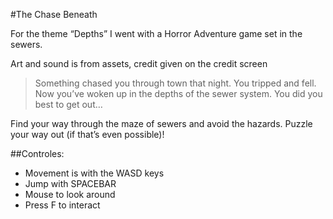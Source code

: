 #The Chase Beneath

For the theme “Depths” I went with a Horror Adventure game set in the sewers.

Art and sound is from assets, credit given on the credit screen

> Something chased you through town that night.
> You tripped and fell. Now you’ve woken up in the depths of the sewer system. You did you best to get out…

Find your way through the maze of sewers and avoid the hazards. Puzzle your way out (if that’s even possible)!

##Controles:
- Movement is with the WASD keys
- Jump with SPACEBAR
- Mouse to look around
- Press F to interact
